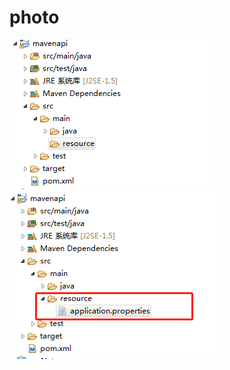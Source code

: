 # photo
![](https://raw.githubusercontent.com/ZYR1251/photo/master/1565835277(1).png)
![](https://raw.githubusercontent.com/ZYR1251/photo/master/1565835404(2).png)
